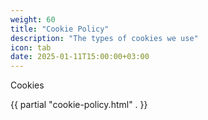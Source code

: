 ```yaml
---
weight: 60
title: "Cookie Policy"
description: "The types of cookies we use"
icon: tab
date: 2025-01-11T15:00:00+03:00
---
```


Cookies

{{ partial "cookie-policy.html" . }}